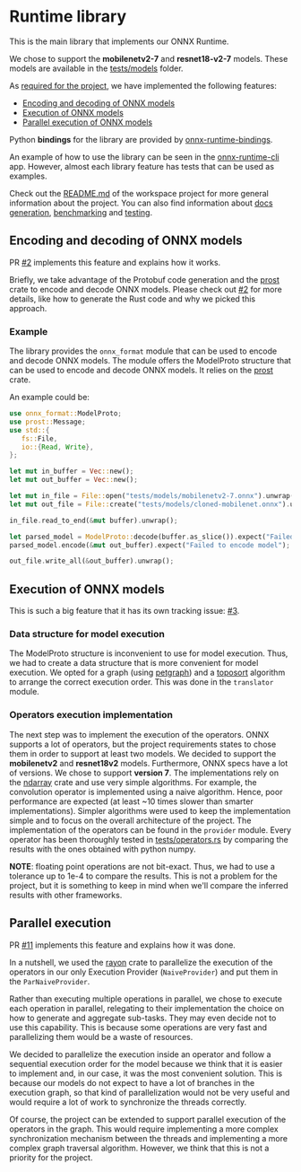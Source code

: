 # Runtime library

This is the main library that implements our ONNX Runtime.

We chose to support the **mobilenetv2-7** and **resnet18-v2-7** models. These models are available in the [tests/models](../tests/models) folder.

As [required for the project](https://github.com/ProgrammazioneDiSistema2023-IA-ZZ/Group20/issues/1), we have implemented the following features:

- [Encoding and decoding of ONNX models](#encoding-and-decoding-of-onnx-models)
- [Execution of ONNX models](#execution-of-onnx-models)
- [Parallel execution of ONNX models](#parallel-execution)

Python **bindings** for the library are provided by [onnx-runtime-bindings](../onnx-runtime-bindings/README.md).

An example of how to use the library can be seen in the [onnx-runtime-cli](../onnx-runtime-cli/README.md) app.
However, almost each library feature has tests that can be used as examples.

Check out the [README.md](../README.md) of the workspace project for more general information about the project. You can also find information about [docs generation](../README.md#code-documentation-cargo-doc), [benchmarking](../README.md#benchmarking) and [testing](../README.md#testing-cargo-test).

## Encoding and decoding of ONNX models

PR [#2](https://github.com/ProgrammazioneDiSistema2023-IA-ZZ/Group20/pull/2) implements this feature and explains how it works.

Briefly, we take advantage of the Protobuf code generation and the [prost](https://docs.rs/prost/latest/prost/) crate to encode and decode ONNX models. Please check out [#2](https://github.com/ProgrammazioneDiSistema2023-IA-ZZ/Group20/pull/2) for more details, like how to generate the Rust code and why we picked this approach.

### Example

The library provides the `onnx_format` module that can be used to encode and decode ONNX models.
The module offers the ModelProto structure that can be used to encode and decode ONNX models. It relies on the [prost](https://docs.rs/prost/latest/prost/) crate.

An example could be:

```rust
use onnx_format::ModelProto;
use prost::Message;
use std::{
   fs::File,
   io::{Read, Write},
};

let mut in_buffer = Vec::new();
let mut out_buffer = Vec::new();

let mut in_file = File::open("tests/models/mobilenetv2-7.onnx").unwrap();
let mut out_file = File::create("tests/models/cloned-mobilenet.onnx").unwrap();

in_file.read_to_end(&mut buffer).unwrap();

let parsed_model = ModelProto::decode(buffer.as_slice()).expect("Failed to decode model");
parsed_model.encode(&mut out_buffer).expect("Failed to encode model");

out_file.write_all(&out_buffer).unwrap();
```

## Execution of ONNX models
This is such a big feature that it has its own tracking issue: [#3](https://github.com/ProgrammazioneDiSistema2023-IA-ZZ/Group20/issues/3).

### Data structure for model execution
The ModelProto structure is inconvenient to use for model execution. Thus, we had to create a data structure that is more convenient for model execution. We opted for a graph (using [petgraph](https://docs.rs/petgraph/latest/petgraph/)) and a [toposort](https://docs.rs/petgraph/latest/petgraph/algo/fn.toposort.html) algorithm to arrange the correct execution order. This was done in the `translator` module.

### Operators execution implementation
The next step was to implement the execution of the operators. ONNX supports a lot of operators, but the project requirements states to chose them in order to support at least two models. We decided to support the **mobilenetv2** and **resnet18v2** models. Furthermore, ONNX specs have a lot of versions. We chose to support **version 7**. The implementations rely on the [ndarray](https://docs.rs/ndarray/latest/ndarray/) crate and use very simple algorithms. For example, the convolution operator is implemented using a naive algorithm. Hence, poor performance are expected (at least ~10 times slower than smarter implementations). Simpler algorithms were used to keep the implementation simple and to focus on the overall architecture of the project.
The implementation of the operators can be found in the `provider` module. Every operator has been thoroughly tested in [tests/operators.rs](tests/operators.rs) by comparing the results with the ones obtained with python numpy.

**NOTE**: floating point operations are not bit-exact. Thus, we had to use a tolerance up to 1e-4 to compare the results. This is not a problem for the project, but it is something to keep in mind when we'll compare the inferred results with other frameworks.

## Parallel execution
PR [#11](https://github.com/ProgrammazioneDiSistema2023-IA-ZZ/Group20/pull/11) implements this feature and explains how it was done.

In a nutshell, we used the [rayon](https://docs.rs/rayon/latest/rayon/) crate to parallelize the execution of the operators in our only Execution Provider (`NaiveProvider`) and put them in the `ParNaiveProvider`.

Rather than executing multiple operations in parallel, we chose to execute each operation in parallel, relegating to their implementation the choice on how to generate and aggregate sub-tasks. They may even decide not to use this capability. This is because some operations are very fast and parallelizing them would be a waste of resources.

We decided to parallelize the execution inside an operator and follow a sequential execution order for the model because we think that it is easier to implement and, in our case, it was the most convenient solution. This is because our models do not expect to have a lot of branches in the execution graph, so that kind of parallelization would not be very useful and would require a lot of work to synchronize the threads correctly.

Of course, the project can be extended to support parallel execution of the operators in the graph. This would require implementing a more complex synchronization mechanism between the threads and implementing a more complex graph traversal algorithm. However, we think that this is not a priority for the project.


